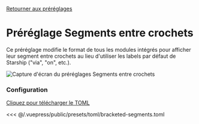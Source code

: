[Retourner aux préréglages](./README.md#bracketed-segments)

# Préréglage Segments entre crochets

Ce préréglage modifie le format de tous les modules intégrés pour afficher leur segment entre crochets au lieu d'utiliser les labels par défaut de Starship ("via", "on", etc.).

![Capture d'écran du préréglages Segments entre crochets](/presets/img/bracketed-segments.png)

### Configuration

[Cliquez pour télécharger le TOML](/presets/toml/bracketed-segments.toml)

<<< @/.vuepress/public/presets/toml/bracketed-segments.toml
